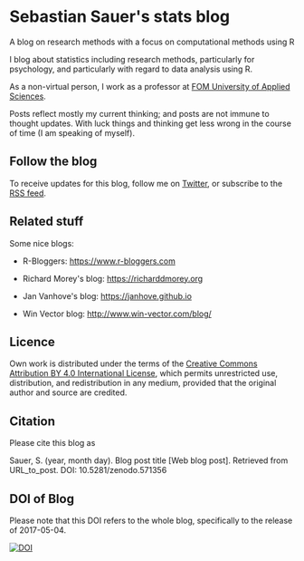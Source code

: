 # Sebastian Sauer's stats blog 

A blog on research methods with a focus on computational methods using R



I blog about statistics including research methods, particularly for psychology, and particularly with regard to data analysis using R.

As a non-virtual person, I work as a professor at [FOM University of Applied Sciences](https://www.fom.de/die-fom-englisch/the-university-for-the-professionals.html). 

Posts reflect mostly my current thinking; and posts are not immune to thought updates. With luck things and thinking get less wrong in the course of time (I am speaking of myself).


## Follow the blog

To receive updates for this blog, follow me on [Twitter](https://twitter.com/sauer_sebastian), or subscribe to the [RSS feed](https://sebastiansauer.github.io/feed.xml).


## Related stuff

Some nice blogs:

- R-Bloggers: <https://www.r-bloggers.com>

- Richard Morey's blog: <https://richarddmorey.org>

- Jan Vanhove's blog: <https://janhove.github.io>

- Win Vector blog: <http://www.win-vector.com/blog/>


## Licence

Own work is distributed under the terms of the [Creative Commons Attribution BY 4.0 International License](https://creativecommons.org/licenses/by/4.0/), which permits unrestricted use, distribution, and redistribution in any medium, provided that the original author and source are credited.


## Citation

Please cite this blog as

Sauer, S. (year, month day). Blog post title [Web blog post]. Retrieved from URL_to_post. DOI: 10.5281/zenodo.571356

## DOI of Blog

Please note that this DOI refers to the whole blog, specifically to the release of 2017-05-04.

[![DOI](https://zenodo.org/badge/73370743.svg)](https://zenodo.org/badge/latestdoi/73370743)


